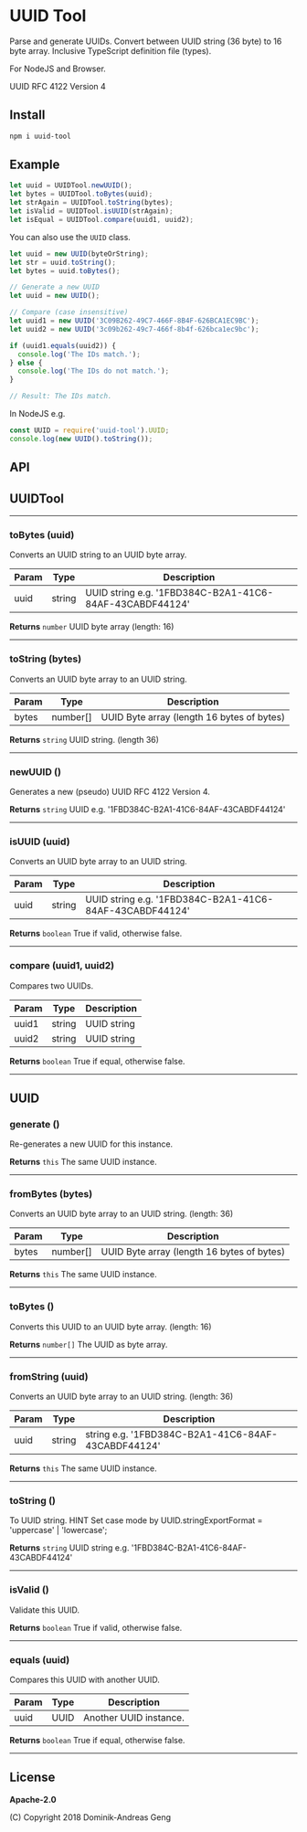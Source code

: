 # UUID Tool

Parse and generate UUIDs. Convert between UUID string (36 byte) to 16 byte array.
Inclusive TypeScript definition file (types).

For NodeJS and Browser.

UUID RFC 4122 Version 4

## Install

```bash
npm i uuid-tool
```

## Example

```js
let uuid = UUIDTool.newUUID();
let bytes = UUIDTool.toBytes(uuid);
let strAgain = UUIDTool.toString(bytes);
let isValid = UUIDTool.isUUID(strAgain);
let isEqual = UUIDTool.compare(uuid1, uuid2);
```

You can also use the `UUID` class.

```js
let uuid = new UUID(byteOrString);
let str = uuid.toString();
let bytes = uuid.toBytes();
```

```js
// Generate a new UUID
let uuid = new UUID();
```

```js
// Compare (case insensitive)
let uuid1 = new UUID('3C09B262-49C7-466F-8B4F-626BCA1EC9BC');
let uuid2 = new UUID('3c09b262-49c7-466f-8b4f-626bca1ec9bc');

if (uuid1.equals(uuid2)) {
  console.log('The IDs match.');
} else {
  console.log('The IDs do not match.');
}

// Result: The IDs match.
```

In NodeJS e.g.

```js
const UUID = require('uuid-tool').UUID;
console.log(new UUID().toString());
```

## API

## UUIDTool

---

### **toBytes** (uuid)

Converts an UUID string to an UUID byte array.

| Param | Type | Description |
| --- | --- | --- |
| uuid | string | UUID string e.g. '1FBD384C-B2A1-41C6-84AF-43CABDF44124' |

**Returns** `number` UUID byte array (length: 16)

---

### **toString** (bytes)

Converts an UUID byte array to an UUID string.

| Param | Type | Description |
| --- | --- | --- |
| bytes | number[] | UUID Byte array (length 16 bytes of bytes) |

**Returns** `string` UUID string. (length 36)

---

### **newUUID** ()

Generates a new (pseudo) UUID RFC 4122 Version 4.

**Returns** `string` UUID e.g. '1FBD384C-B2A1-41C6-84AF-43CABDF44124'

---

### **isUUID** (uuid)

Converts an UUID byte array to an UUID string.

| Param | Type | Description |
| --- | --- | --- |
| uuid | string | UUID string e.g. '1FBD384C-B2A1-41C6-84AF-43CABDF44124' |

**Returns** `boolean` True if valid, otherwise false.

---

### **compare** (uuid1, uuid2)

Compares two UUIDs.

| Param | Type | Description |
| --- | --- | --- |
| uuid1 | string | UUID string |
| uuid2 | string | UUID string |

**Returns** `boolean` True if equal, otherwise false.

---

## UUID

### **generate** ()

Re-generates a new UUID for this instance.

**Returns** `this` The same UUID instance.

---

### **fromBytes** (bytes)

Converts an UUID byte array to an UUID string. (length: 36)

| Param | Type | Description |
| --- | --- | --- |
| bytes | number[] | UUID Byte array (length 16 bytes of bytes) |

**Returns** `this` The same UUID instance.

---

### **toBytes** ()

Converts this UUID to an UUID byte array. (length: 16)

**Returns** `number[]` The UUID as byte array.

---

### **fromString** (uuid)

Converts an UUID byte array to an UUID string. (length: 36)

| Param | Type | Description |
| --- | --- | --- |
| uuid | string | string e.g. '1FBD384C-B2A1-41C6-84AF-43CABDF44124' |

**Returns** `this` The same UUID instance.

---

### **toString** ()

To UUID string.
HINT Set case mode by UUID.stringExportFormat = 'uppercase' | 'lowercase';

**Returns** `string` UUID string e.g. '1FBD384C-B2A1-41C6-84AF-43CABDF44124'

---

### **isValid** ()

Validate this UUID.

**Returns** `boolean` True if valid, otherwise false.

---

### **equals** (uuid)

Compares this UUID with another UUID.

| Param | Type | Description |
| --- | --- | --- |
| uuid | UUID | Another UUID instance. |

**Returns** `boolean` True if equal, otherwise false.

---

## License

**Apache-2.0**

(C) Copyright 2018 Dominik-Andreas Geng
